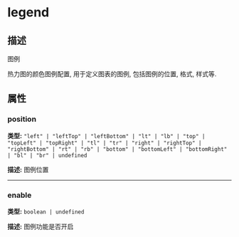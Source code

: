 # legend
## 描述
图例

热力图的颜色图例配置, 用于定义图表的图例, 包括图例的位置, 格式, 样式等.


## 属性

### position

**类型:** `"left" | "leftTop" | "leftBottom" | "lt" | "lb" | "top" | "topLeft" | "topRight" | "tl" | "tr" | "right" | "rightTop" | "rightBottom" | "rt" | "rb" | "bottom" | "bottomLeft" | "bottomRight" | "bl" | "br" | undefined`

**描述:**
图例位置

---

### enable

**类型:** `boolean | undefined`

**描述:**
图例功能是否开启